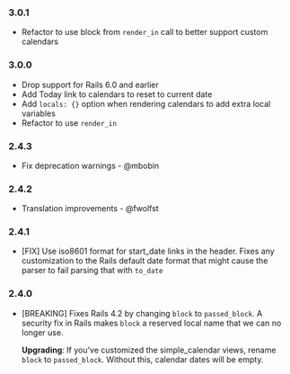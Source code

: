 ### 3.0.1

* Refactor to use block from `render_in` call to better support custom calendars

### 3.0.0

* Drop support for Rails 6.0 and earlier
* Add Today link to calendars to reset to current date
* Add `locals: {}` option when rendering calendars to add extra local variables
* Refactor to use `render_in`

### 2.4.3

* Fix deprecation warnings - @mbobin

### 2.4.2

* Translation improvements - @fwolfst

### 2.4.1

* [FIX] Use iso8601 format for start_date links in the header. Fixes any
  customization to the Rails default date format that might cause the
  parser to fail parsing that with `to_date`

### 2.4.0

* [BREAKING] Fixes Rails 4.2 by changing `block` to `passed_block`. A
  security fix in Rails makes `block` a reserved local name that we can
  no longer use.

  **Upgrading**: If you've customized the simple_calendar views, rename
  `block` to `passed_block`. Without this, calendar dates will be empty.
